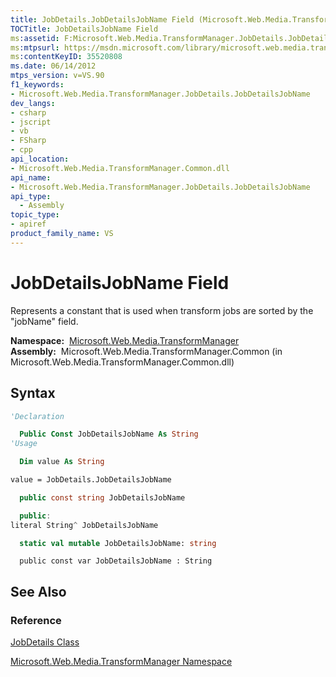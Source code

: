 ```yaml
---
title: JobDetails.JobDetailsJobName Field (Microsoft.Web.Media.TransformManager)
TOCTitle: JobDetailsJobName Field
ms:assetid: F:Microsoft.Web.Media.TransformManager.JobDetails.JobDetailsJobName
ms:mtpsurl: https://msdn.microsoft.com/library/microsoft.web.media.transformmanager.jobdetails.jobdetailsjobname(v=VS.90)
ms:contentKeyID: 35520808
ms.date: 06/14/2012
mtps_version: v=VS.90
f1_keywords:
- Microsoft.Web.Media.TransformManager.JobDetails.JobDetailsJobName
dev_langs:
- csharp
- jscript
- vb
- FSharp
- cpp
api_location:
- Microsoft.Web.Media.TransformManager.Common.dll
api_name:
- Microsoft.Web.Media.TransformManager.JobDetails.JobDetailsJobName
api_type:
  - Assembly
topic_type:
- apiref
product_family_name: VS
---
```


# JobDetailsJobName Field

Represents a constant that is used when transform jobs are sorted by the "jobName" field.

**Namespace:**  [Microsoft.Web.Media.TransformManager](microsoft-web-media-transformmanager-namespace.md)  
**Assembly:**  Microsoft.Web.Media.TransformManager.Common (in Microsoft.Web.Media.TransformManager.Common.dll)

## Syntax

```vb
'Declaration

  Public Const JobDetailsJobName As String
'Usage

  Dim value As String

value = JobDetails.JobDetailsJobName
```

```csharp
  public const string JobDetailsJobName
```

```cpp
  public:
literal String^ JobDetailsJobName
```

``` fsharp
  static val mutable JobDetailsJobName: string
```

```jscript
  public const var JobDetailsJobName : String
```

## See Also

### Reference

[JobDetails Class](jobdetails-class-microsoft-web-media-transformmanager.md)

[Microsoft.Web.Media.TransformManager Namespace](microsoft-web-media-transformmanager-namespace.md)

